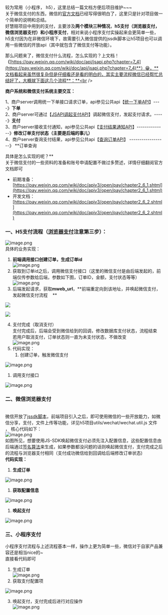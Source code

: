 较为常用（小程序， h5），这里总结一篇文档方便后项目维护~~~<br />关于微信支付的东西，微信的[官方文档](https://pay.weixin.qq.com/wiki/doc/apiv3/open/pay/chapter2_3.shtml)已经写得很明白了，这里只是针对项目做一个简单的说明和总结。<br />好慧赔项目中用到的支付，主要涉及**两个模块三种情况**，**h5支付（浏览器支付，微信浏览器支付）和小程序支付**，相对来说小程序支付实操起来会更简单一些，h5支付因为在非微信环境下，故需要引入微信提供的jssdk脚本让h5项目也可以调用一些微信的开放api（其中就包含了微信支付等功能）。

那么问题来了，微信支付什么流程，怎么实现的？上文档！**（**[https://pay.weixin.qq.com/wiki/doc/api/jsapi.php?chapter=7_4](https://pay.weixin.qq.com/wiki/doc/api/jsapi.php?chapter=7_4)**）😁，**文档看起来虽然很复杂但是仔细看还是看的明白的，其实主要流程微信已经帮忙总结好了，大概就下面这几个流程**：**<br />

**商户系统和微信支付系统主要交互：**

1、商户server调用统一下单接口请求订单，api参见公共api【[统一下单API](https://pay.weixin.qq.com/wiki/doc/api/jsapi.php?chapter=9_1)】----》**下单**<br />2、商户server可通过【[JSAPI调起支付API](https://pay.weixin.qq.com/wiki/doc/api/jsapi.php?chapter=7_7&index=6)】调起微信支付，发起支付请求。-----》**支付**<br />3、商户server接收支付通知，api参见公共api【[支付结果通知API](https://pay.weixin.qq.com/wiki/doc/api/jsapi.php?chapter=9_7)】--------------》**修改订单支付状态（主要是后端的事儿）**<br />4、商户server查询支付结果，api参见公共api【[查询订单API](https://pay.weixin.qq.com/wiki/doc/api/jsapi.php?chapter=9_2)】 ------------------》 **订单查询

具体是怎么实现的呢？**<br />  关于微信支付的一些资料的准备和账号申请配置不做过多赘述，详情仔细翻阅官方文档即可

- 前期准备：[https://pay.weixin.qq.com/wiki/doc/apiv3/open/pay/chapter2_6_1.shtml](https://pay.weixin.qq.com/wiki/doc/apiv3/open/pay/chapter2_6_1.shtml)
- 开发文档：[https://pay.weixin.qq.com/wiki/doc/apiv3/open/pay/chapter2_6_2.shtml](https://pay.weixin.qq.com/wiki/doc/apiv3/open/pay/chapter2_6_2.shtml)



<a name="5wZ9E"></a>

### 一、H5支付流程（[浏览器支付](https://pay.weixin.qq.com/wiki/doc/api/H5.php?chapter=15_4)注意第三步）：
![image.png](https://raw.githubusercontent.com/JuntengMa/image/master/1614670559923-a851ec36-dcd3-41c6-a22a-3ff3a913e9ef.png)<br />具体的业务实现：    

1. **前端调用接口创建订单，生成订单id**<br />![image.png](https://raw.githubusercontent.com/JuntengMa/image/master/1614670725497-46d096ec-671f-4fcf-b72c-a6851daf5524.png)
1. 获取到订单id之后，调用微信支付接口（这里的微信支付是由后端发起的，前端仅传参数给后端，参数如下图，订单ID，金额，支付状态等等）<br />![image.png](https://raw.githubusercontent.com/JuntengMa/image/master/1614670909687-c49c2a25-ccb0-45be-97d9-1a50f83d3e90.png)
1. 后端发起请求，获取**mweb_url**，**前端重定向到该地址，并唤起微信支付，发起微信支付流程    **

![](https://raw.githubusercontent.com/JuntengMa/image/0b2bbe4b0ef19a002cf0b564f581dae701106d64/1614673719886-ba692c90-45d6-4f5b-93ea-afaf94ba9d45.png)

![](https://raw.githubusercontent.com/JuntengMa/image/master/1614671482174-9b5e4abd-67b3-4067-a8d2-1d14d553901c.gif)

4. 支付完成（取消支付）<br />支付完成后，后端会受到微信给到的回调，修改数据库支付状态，流程结束<br />若用户取消支付，订单状态则一直为未支付状态，不做改变<br />![image.png](https://cdn.nlark.com/yuque/0/2021/png/1451656/1614673343470-49c6fe04-a164-4c48-ab48-66b83b1bbbd6.png)
4. 代码实现：
   1. 创建订单，触发微信支付

![image.png](https://raw.githubusercontent.com/JuntengMa/image/master/1614673343470-49c6fe04-a164-4c48-ab48-66b83b1bbbd6.png)

   1. 调用支付接口

![image.png](https://raw.githubusercontent.com/JuntengMa/image/master/1614673447779-592027e5-5ef6-4b7e-a2f0-9042bab1796e.png)
<a name="pDH1h"></a>

### 二、微信浏览器支付

<br />微信开放了[jssdk脚本](https://pay.weixin.qq.com/wiki/doc/api/jsapi_sl.php?chapter=7_7&index=6)，前端项目引入之后，即可使用微信的一些开放能力，如微信分享，支付，文件上传等功能，详见h5项目utils/wechat/wechat.util.js 文件 ， 核心代码如下：<br />![image.png](https://raw.githubusercontent.com/JuntengMa/image/master/1614674039500-947921e3-d490-4e8e-8da5-42aa9da50c0c.png)<br />如图所见，想要使用JS-SDK唤起微信支付必须先注入配置信息，这些配置信息由后端通过[签名算法](https://developers.weixin.qq.com/doc/offiaccount/OA_Web_Apps/JS-SDK.html#62)来生成，如果参数都没问题的话则唤起微信支付，支付完成之后的流程与浏览器支付相同（支付成功微信给到回调给后端修改订单状态)<br />**代码实现：**

   1. **生成订单**

![image.png](https://raw.githubusercontent.com/JuntengMa/image/master/1614674554968-7a415580-3d00-4406-8491-934fb9cf3542.png)

   1. **获取配置信息**

![image.png](https://raw.githubusercontent.com/JuntengMa/image/master/1614674590044-7c3a4730-9016-4f0f-8424-069e317fbeb5.png)

   1. **唤起支付**

![image.png](https://raw.githubusercontent.com/JuntengMa/image/master/1614674788385-95c74bc2-950a-451b-8514-297373e984e4.png)<br />

<a name="lY65a"></a>
### 三、小程序支付
小程序支付流程与上述流程基本一样，操作上更为简单一些，微信对于自家产品兼容还是相当nice的~<br />直接看代码即可

1. 生成订单<br />![image.png](https://raw.githubusercontent.com/JuntengMa/image/master/1614675088664-e641c675-fa68-4529-9401-77e12e996b8e.png)
1. 获取支付配置项

![image.png](https://raw.githubusercontent.com/JuntengMa/image/master/1614675158521-5fa7d053-a489-41dc-8b28-f16ae0cc7180.png)

3. 唤起支付，支付完成后进行对应操作<br />![image.png](https://cdn.nlark.com/yuque/0/2021/png/1451656/1614675196376-35245360-481c-4007-a48b-6b4ae3ad9290.png)
